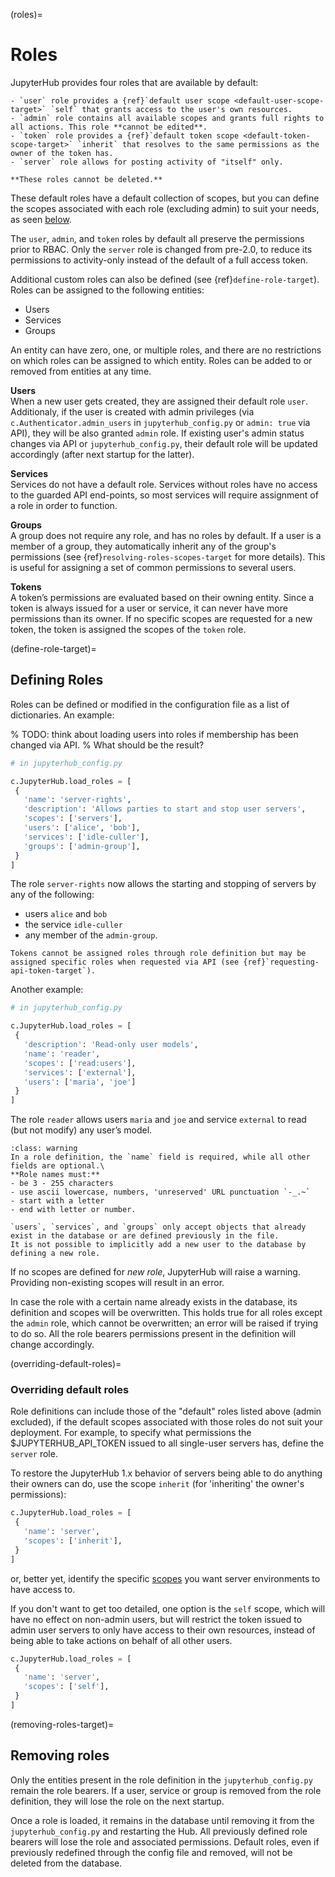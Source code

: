 (roles)=

# Roles

JupyterHub provides four roles that are available by default:

```{admonition} **Default roles**
- `user` role provides a {ref}`default user scope <default-user-scope-target>` `self` that grants access to the user's own resources.
- `admin` role contains all available scopes and grants full rights to all actions. This role **cannot be edited**.
- `token` role provides a {ref}`default token scope <default-token-scope-target>` `inherit` that resolves to the same permissions as the owner of the token has.
- `server` role allows for posting activity of "itself" only.

**These roles cannot be deleted.**
```

These default roles have a default collection of scopes,
but you can define the scopes associated with each role (excluding admin) to suit your needs,
as seen [below](overriding-default-roles).

The `user`, `admin`, and `token` roles by default all preserve the permissions prior to RBAC.
Only the `server` role is changed from pre-2.0, to reduce its permissions to activity-only
instead of the default of a full access token.

Additional custom roles can also be defined (see {ref}`define-role-target`).
Roles can be assigned to the following entities:

- Users
- Services
- Groups

An entity can have zero, one, or multiple roles, and there are no restrictions on which roles can be assigned to which entity. Roles can be added to or removed from entities at any time.

**Users** \
When a new user gets created, they are assigned their default role `user`. Additionaly, if the user is created with admin privileges (via `c.Authenticator.admin_users` in `jupyterhub_config.py` or `admin: true` via API), they will be also granted `admin` role. If existing user's admin status changes via API or `jupyterhub_config.py`, their default role will be updated accordingly (after next startup for the latter).

**Services** \
Services do not have a default role. Services without roles have no access to the guarded API end-points, so most services will require assignment of a role in order to function.

**Groups** \
A group does not require any role, and has no roles by default. If a user is a member of a group, they automatically inherit any of the group's permissions (see {ref}`resolving-roles-scopes-target` for more details). This is useful for assigning a set of common permissions to several users.

**Tokens** \
A token’s permissions are evaluated based on their owning entity. Since a token is always issued for a user or service, it can never have more permissions than its owner. If no specific scopes are requested for a new token, the token is assigned the scopes of the `token` role.

(define-role-target)=

## Defining Roles

Roles can be defined or modified in the configuration file as a list of dictionaries. An example:

% TODO: think about loading users into roles if membership has been changed via API.
% What should be the result?

```python
# in jupyterhub_config.py

c.JupyterHub.load_roles = [
 {
   'name': 'server-rights',
   'description': 'Allows parties to start and stop user servers',
   'scopes': ['servers'],
   'users': ['alice', 'bob'],
   'services': ['idle-culler'],
   'groups': ['admin-group'],
 }
]
```

The role `server-rights` now allows the starting and stopping of servers by any of the following:

- users `alice` and `bob`
- the service `idle-culler`
- any member of the `admin-group`.

```{attention}
Tokens cannot be assigned roles through role definition but may be assigned specific roles when requested via API (see {ref}`requesting-api-token-target`).
```

Another example:

```python
# in jupyterhub_config.py

c.JupyterHub.load_roles = [
 {
   'description': 'Read-only user models',
   'name': 'reader',
   'scopes': ['read:users'],
   'services': ['external'],
   'users': ['maria', 'joe']
 }
]
```

The role `reader` allows users `maria` and `joe` and service `external` to read (but not modify) any user’s model.

```{admonition} Requirements
:class: warning
In a role definition, the `name` field is required, while all other fields are optional.\
**Role names must:**
- be 3 - 255 characters
- use ascii lowercase, numbers, 'unreserved' URL punctuation `-_.~`
- start with a letter
- end with letter or number.

`users`, `services`, and `groups` only accept objects that already exist in the database or are defined previously in the file.
It is not possible to implicitly add a new user to the database by defining a new role.
```

If no scopes are defined for _new role_, JupyterHub will raise a warning. Providing non-existing scopes will result in an error.

In case the role with a certain name already exists in the database, its definition and scopes will be overwritten. This holds true for all roles except the `admin` role, which cannot be overwritten; an error will be raised if trying to do so. All the role bearers permissions present in the definition will change accordingly.

(overriding-default-roles)=

### Overriding default roles

Role definitions can include those of the "default" roles listed above (admin excluded),
if the default scopes associated with those roles do not suit your deployment.
For example, to specify what permissions the $JUPYTERHUB_API_TOKEN issued to all single-user servers
has,
define the `server` role.

To restore the JupyterHub 1.x behavior of servers being able to do anything their owners can do,
use the scope `inherit` (for 'inheriting' the owner's permissions):

```python
c.JupyterHub.load_roles = [
 {
   'name': 'server',
   'scopes': ['inherit'],
 }
]
```

or, better yet, identify the specific [scopes][] you want server environments to have access to.

[scopes]: available-scopes-target

If you don't want to get too detailed,
one option is the `self` scope,
which will have no effect on non-admin users,
but will restrict the token issued to admin user servers to only have access to their own resources,
instead of being able to take actions on behalf of all other users.

```python
c.JupyterHub.load_roles = [
 {
   'name': 'server',
   'scopes': ['self'],
 }
]
```

(removing-roles-target)=

## Removing roles

Only the entities present in the role definition in the `jupyterhub_config.py` remain the role bearers. If a user, service or group is removed from the role definition, they will lose the role on the next startup.

Once a role is loaded, it remains in the database until removing it from the `jupyterhub_config.py` and restarting the Hub. All previously defined role bearers will lose the role and associated permissions. Default roles, even if previously redefined through the config file and removed, will not be deleted from the database.
